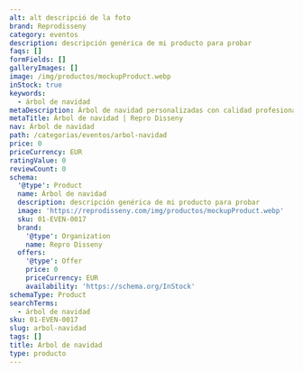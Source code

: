 ```yaml
---
alt: alt descripció de la foto
brand: Reprodisseny
category: eventos
description: descripción genérica de mi producto para probar
faqs: []
formFields: []
galleryImages: []
image: /img/productos/mockupProduct.webp
inStock: true
keywords:
  - árbol de navidad
metaDescription: Árbol de navidad personalizadas con calidad profesional en Cataluña.
metaTitle: Árbol de navidad | Repro Disseny
nav: Árbol de navidad
path: /categorias/eventos/arbol-navidad
price: 0
priceCurrency: EUR
ratingValue: 0
reviewCount: 0
schema:
  '@type': Product
  name: Árbol de navidad
  description: descripción genérica de mi producto para probar
  image: 'https://reprodisseny.com/img/productos/mockupProduct.webp'
  sku: 01-EVEN-0017
  brand:
    '@type': Organization
    name: Repro Disseny
  offers:
    '@type': Offer
    price: 0
    priceCurrency: EUR
    availability: 'https://schema.org/InStock'
schemaType: Product
searchTerms:
  - árbol de navidad
sku: 01-EVEN-0017
slug: arbol-navidad
tags: []
title: Árbol de navidad
type: producto
---
```


